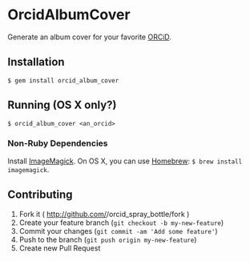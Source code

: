 # OrcidAlbumCover

Generate an album cover for your favorite [ORCiD](https://orcid.org).

## Installation

    $ gem install orcid_album_cover

## Running (OS X only?)

    $ orcid_album_cover <an_orcid>

### Non-Ruby Dependencies

Install [ImageMagick](http://imagemagick.org/).
On OS X, you can use [Homebrew](http://http://brew.sh//): `$ brew install imagemagick`.

## Contributing

1. Fork it ( http://github.com/<my-github-username>/orcid_spray_bottle/fork )
2. Create your feature branch (`git checkout -b my-new-feature`)
3. Commit your changes (`git commit -am 'Add some feature'`)
4. Push to the branch (`git push origin my-new-feature`)
5. Create new Pull Request
